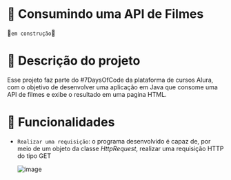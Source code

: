 # 🎥 Consumindo uma API de Filmes
🚧`em construção`🚧

# 📝 Descrição do projeto
Esse projeto faz parte do #7DaysOfCode da plataforma de cursos Alura, com o objetivo de desenvolver uma aplicação em Java que consome uma API de filmes e exibe o resultado em uma pagina HTML.

# 🔨 Funcionalidades
- `Realizar uma requisição`: o programa desenvolvido é capaz de, por meio de um objeto da classe _HttpRequest_, realizar uma requisição HTTP do tipo GET
  
  ![image](https://github.com/Maria-Faria/API-Filmes/assets/114308727/61a83eee-360f-408d-8674-a4bb0a9d404a)
